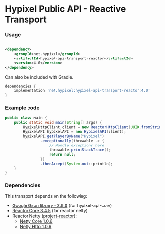 Hypixel Public API - Reactive Transport
======

### Usage

```xml

<dependency>
    <groupId>net.hypixel</groupId>
    <artifactId>hypixel-api-transport-reactor</artifactId>
    <version>4.0</version>
</dependency>
```

Can also be included with Gradle.

```gradle
dependencies {
    implementation 'net.hypixel:hypixel-api-transport-reactor:4.0'
}
```

### Example code

```java
public class Main {
    public static void main(String[] args) {
        HypixelHttpClient client = new ReactorHttpClient(UUID.fromString("your-api-key-here"));
        HypixelAPI hypixelAPI = new HypixelAPI(client);
        hypixelAPI.getPlayerByName("Hypixel")
                .exceptionally(throwable -> {
                    // Handle exceptions here
                    throwable.printStackTrace();
                    return null;
                })
                .thenAccept(System.out::println);
    }
}
```

### Dependencies

This transport depends on the following:

* [Google Gson library - 2.8.6](https://mvnrepository.com/artifact/com.google.code.gson/gson) (for hypixel-api-core)
* [Reactor Core 3.4.5](https://mvnrepository.com/artifact/io.projectreactor/reactor-core) (for reactor netty)
* Reactor Netty [(project-reactor)](https://projectreactor.io/docs):
  * [Netty Core 1.0.6](https://mvnrepository.com/artifact/io.projectreactor.netty/reactor-netty-core)
  * [Netty Http 1.0.6](https://mvnrepository.com/artifact/io.projectreactor.netty/reactor-netty-http)